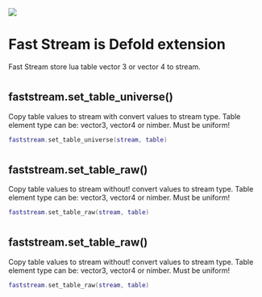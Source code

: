 ![](https://github.com/user-attachments/assets/2c11ba97-163e-445f-bac5-21a1bfd97e92)

# Fast Stream is Defold extension

Fast Stream store lua table vector 3 or vector 4 to stream.
#
## faststream.set_table_universe()
Copy table values to stream with convert values to stream type.
Table element type can be: vector3, vector4 or nimber. Must be uniform!
```lua
faststream.set_table_universe(stream, table)
```
#
## faststream.set_table_raw()
Copy table values to stream without! convert values to stream type.
Table element type can be: vector3, vector4 or nimber. Must be uniform!
```lua
faststream.set_table_raw(stream, table) 
```
#
## faststream.set_table_raw()
Copy table values to stream without! convert values to stream type.
Table element type can be: vector3, vector4 or nimber. Must be uniform!
```lua
faststream.set_table_raw(stream, table) 
```
